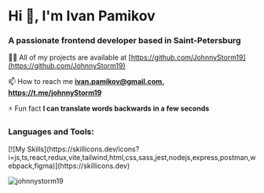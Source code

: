 <h1 align="left">Hi 👋, I'm Ivan Pamikov</h1>
<h3 align="left">A passionate frontend developer based in Saint-Petersburg</h3>

👨‍💻 All of my projects are available at [https://github.com/JohnnyStorm19](https://github.com/JohnnyStorm19)

📫 How to reach me **ivan.pamikov@gmail.com, https://t.me/johnnyStorm19**

⚡ Fun fact **I can translate words backwards in a few seconds**

<h3 align="left">Languages and Tools:</h3>
[![My Skills](https://skillicons.dev/icons?i=js,ts,react,redux,vite,tailwind,html,css,sass,jest,nodejs,express,postman,webpack,figma)](https://skillicons.dev)

<p><img align="center" src="https://github-readme-stats.vercel.app/api/top-langs?username=johnnystorm19&show_icons=true&locale=en&layout=compact" alt="johnnystorm19" /></p>
